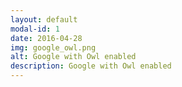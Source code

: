```yaml
---
layout: default
modal-id: 1
date: 2016-04-28
img: google_owl.png
alt: Google with Owl enabled
description: Google with Owl enabled
---
```

